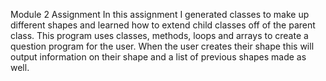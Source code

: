 Module 2 Assignment
In this assignment I generated classes to make up different shapes and learned how to extend child classes off of the parent class. This program uses classes, methods, loops and arrays to create a question program for the user. When the user creates their shape this will output information on their shape and a list of previous shapes made as well. 